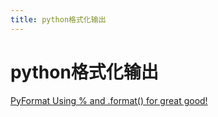 ```yaml
---
title: python格式化输出
---
```


# python格式化输出

[PyFormat Using % and .format() for great good!](https://pyformat.info/)